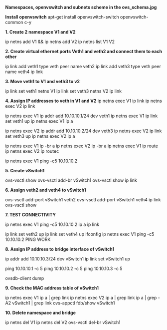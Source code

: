 
**Namespaces, openvswitch and subnets scheme in the ovs_schema.jpg**

**Install openvswitch**
apt-get install openvswitch-switch openvswitch-common c-y

**1. Create 2 namespace V1 and V2**

ip netns add V1 && ip netns add V2
ip netns list
V1
V2


**2. Create virtual ethernet ports Veth1 and veth2 and connect them to each other**

ip link add veth1 type veth peer name veth2
ip link add veth3 type veth peer name veth4
ip link


**3. Move veth1 to V1 and veth3 to v2**

ip link set veth1 netns V1
ip link set veth3 netns V2
ip link


**4. Assign IP addresses to veth in V1 and V2**
ip netns exec V1 ip link
ip netns exec V2 ip link


ip netns exec V1 ip addr add 10.10.10.1/24 dev veth1
ip netns exec V1 ip link set veth1 up
ip netns exec V1 ip a


ip netns exec V2 ip addr add 10.10.10.2/24 dev veth3
ip netns exec V2 ip link set veth3 up
ip netns exec V2 ip a

ip netns exec V1 ip -br a
ip netns exec V2 ip -br a
ip netns exec V1 ip route
ip netns exec V2 ip routec

ip netns exec V1 ping -c5 10.10.10.2


**5. Create vSwitch1**

ovs-vsctl show
ovs-vsctl add-br vSwitch1
ovs-vsctl show
ip link

**6. Assign veth2 and veth4 to vSwitch1**

ovs-vsctl add-port vSwitch1 veth2
ovs-vsctl add-port vSwitch1 veth4
ip link
ovs-vsctl show

**7. TEST CONNECTIVITY**

ip netns exec V1 ping -c5 10.10.10.2
ip a
ip link

ip link set veth2 up
ip link set veth4 up
ifconfig
ip netns exec V1 ping -c5 10.10.10.2
PING WORK

**8. Assign IP address to bridge interface of vSwitch1**

ip addr add 10.10.10.3/24 dev vSwitch1
ip link set vSwitch1 up

ping 10.10.10.1 -c 5
ping 10.10.10.2 -c 5
ping 10.10.10.3 -c 5

ovsdb-client dump 

**9. Check the MAC address table of vSwitch1**

ip netns exec V1  ip a | grep link
ip netns exec V2  ip a | grep link
ip a | grep -A2 vSwitch1 | grep link
ovs-appctl fdb/show vSwitch1


**10. Delete namespace and bridge**

ip netns del V1
ip netns del V2
ovs-vsctl del-br vSwitch1
